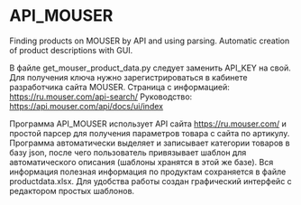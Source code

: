 # API_MOUSER
Finding products on MOUSER by API and using parsing. Automatic creation of product descriptions with GUI.

В файле get_mouser_product_data.py следует заменить API_KEY на свой. Для получения ключа нужно зарегистрироваться в кабинете разработчика сайта MOUSER.
Страница с информацией:
https://ru.mouser.com/api-search/
Руководство: 
https://api.mouser.com/api/docs/ui/index

Программа API_MOUSER использует API сайта https://ru.mouser.com/ и простой парсер для получения параметров товара с сайта по артикулу. Программа автоматически выделяет и 
записывает категории товаров в базу json, после чего пользователь привязывает шаблон для автоматического описания (шаблоны хранятся в этой же базе). 
Вся информация полезная информация по продуктам сохраняется в файле productdata.xlsx. Для удобства работы создан графический интерфейс с редактором простых шаблонов.  
